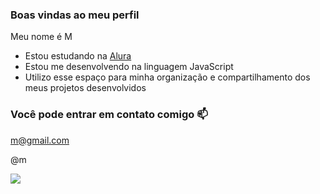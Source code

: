 ### Boas vindas ao meu perfil

Meu nome é M

- Estou estudando na [Alura](https://www.alura.com.br)
- Estou me desenvolvendo na linguagem JavaScript
- Utilizo esse espaço para minha organização e compartilhamento dos meus projetos desenvolvidos

### Você pode entrar em contato comigo 📫

m@gmail.com

@m

![](https://media.tenor.com/i7llTDaTPtUAAAAC/naruto.gif)
